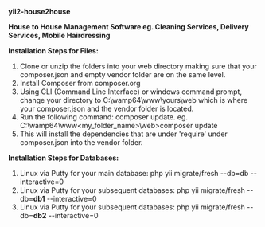 **yii2-house2house**

**House to House Management Software eg. Cleaning Services, Delivery Services, Mobile Hairdressing**

**Installation Steps for Files:** 
1. Clone or unzip the folders into your web directory making sure that your composer.json and empty vendor folder are on the same level.
1. Install Composer from composer.org 
1. Using CLI (Command Line Interface) or windows command prompt, change your directory to C:\wamp64\www\yours\web which is where your composer.json
        and the vendor folder is located.
1. Run the following command: composer update. eg. C:\wamp64\www\<my_folder_name>\web>composer update
1. This will install the dependencies that are under 'require' under composer.json into the vendor folder.

**Installation Steps for Databases:** 
1. Linux via Putty for your main database:  php yii migrate/fresh --db=db --interactive=0 
1. Linux via Putty for your subsequent databases: php yii migrate/fresh --db=**db1** --interactive=0
1. Linux via Putty for your subsequent databases: php yii migrate/fresh --db=**db2** --interactive=0

